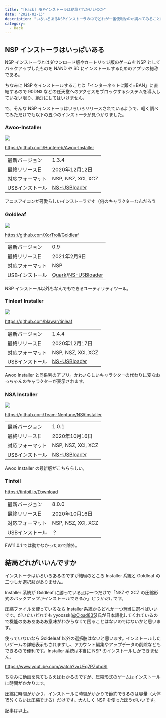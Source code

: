 ```yaml
---
title: "[Hack] NSPインストーラは結局どれがいいのか"
date: "2021-02-13"
description: "いろいろあるNSPインストーラの中でどれが一番便利なのか調べてみることにしました"
category:
  - Hack
---
```


## NSP インストーラはいっぱいある

NSP インストーラとはダウンロード版やカートリッジ版のゲームを NSP としてバックアップしたものを NAND や SD にインストールするためのアプリの総称である。

ちなみに NSP をインストールすることは「インターネットに繋ぐ=BAN」に直結するので 90DNS などの任天堂へのアクセスをブロックするシステムを導入していない限り、絶対にしてはいけません。

で、そんな NSP インストーラはいろいろリリースされているようで、軽く調べてみただけでも以下の五つのインストーラが見つかりました。

### Awoo-Installer

![](https://camo.githubusercontent.com/c8c48a9ddda5ae0d6ad380c9f897ef07cfc16489edacfe19f6621f404f1b9e88/68747470733a2f2f692e696d6775722e636f6d2f713551666630522e6a7067)

https://github.com/Huntereb/Awoo-Installer

<table><tbody><tr><td class="has-text-align-center" data-align="center">最新バージョン</td><td class="has-text-align-center" data-align="center">1.3.4</td></tr><tr><td class="has-text-align-center" data-align="center">最終リリース日</td><td class="has-text-align-center" data-align="center">2020年12月12日</td></tr><tr><td class="has-text-align-center" data-align="center">対応フォーマット</td><td class="has-text-align-center" data-align="center">NSP, NSZ, XCI, XCZ</td></tr><tr><td class="has-text-align-center" data-align="center">USBインストール</td><td class="has-text-align-center" data-align="center"><a href="https://github.com/developersu/ns-usbloader/releases/tag/v5.0">NS-USBloader</a></td></tr></tbody></table>

アニメアイコンが可愛らしいインストーラです（何のキャラクターなんだろう

### Goldleaf

![](https://github.com/XorTroll/Goldleaf/blob/master/Screenshots/Goldleaf.1.jpg?raw=true)

https://github.com/XorTroll/Goldleaf

<table><tbody><tr><td class="has-text-align-center" data-align="center">最新バージョン</td><td class="has-text-align-center" data-align="center">0.9</td></tr><tr><td class="has-text-align-center" data-align="center">最終リリース日</td><td class="has-text-align-center" data-align="center">2021年2月9日</td></tr><tr><td class="has-text-align-center" data-align="center">対応フォーマット</td><td class="has-text-align-center" data-align="center">NSP</td></tr><tr><td class="has-text-align-center" data-align="center">USBインストール</td><td class="has-text-align-center" data-align="center"><a href="https://github.com/XorTroll/Goldleaf/releases">Quark</a>/<a href="https://github.com/developersu/ns-usbloader/releases/tag/v5.0">NS-USBloader</a></td></tr></tbody></table>

NSP インストール以外もなんでもできるユーティリティツール。

### Tinleaf Installer

![](images/tinleaf.jpg)

https://github.com/blawar/tinleaf

<table><tbody><tr><td class="has-text-align-center" data-align="center">最新バージョン</td><td class="has-text-align-center" data-align="center">1.4.4</td></tr><tr><td class="has-text-align-center" data-align="center">最終リリース日</td><td class="has-text-align-center" data-align="center">2020年12月17日</td></tr><tr><td class="has-text-align-center" data-align="center">対応フォーマット</td><td class="has-text-align-center" data-align="center">NSP, NSZ, XCI, XCZ</td></tr><tr><td class="has-text-align-center" data-align="center">USBインストール</td><td class="has-text-align-center" data-align="center"><a href="https://github.com/developersu/ns-usbloader/releases/tag/v5.0">NS-USBloader</a></td></tr></tbody></table>

Awoo Installer と同系列のアプリ。かわいらしいキャラクターの代わりに変なおっちゃんのキャラクターが表示されます。

### NSA Installer

![](https://camo.githubusercontent.com/a1fd98d6b978db1b2725fccb1443c5e36b823fc70c6c76e2cbf6bb2cf1e78829/68747470733a2f2f692e696d6775722e636f6d2f584272637151702e6a7067)

https://github.com/Team-Neptune/NSAInstaller

<table><tbody><tr><td class="has-text-align-center" data-align="center">最新バージョン</td><td class="has-text-align-center" data-align="center">1.0.1</td></tr><tr><td class="has-text-align-center" data-align="center">最終リリース日</td><td class="has-text-align-center" data-align="center">2020年10月16日</td></tr><tr><td class="has-text-align-center" data-align="center">対応フォーマット</td><td class="has-text-align-center" data-align="center">NSP, NSZ, XCI, XCZ</td></tr><tr><td class="has-text-align-center" data-align="center">USBインストール</td><td class="has-text-align-center" data-align="center"><a href="https://github.com/developersu/ns-usbloader/releases/tag/v5.0">NS-USBloader</a></td></tr></tbody></table>

Awoo Installer の最新版がこちららしい。

### Tinfoil

https://tinfoil.io/Download

<table><tbody><tr><td class="has-text-align-center" data-align="center">最新バージョン</td><td class="has-text-align-center" data-align="center">8.0.0</td></tr><tr><td class="has-text-align-center" data-align="center">最終リリース日</td><td class="has-text-align-center" data-align="center">2020年10月16日</td></tr><tr><td class="has-text-align-center" data-align="center">対応フォーマット</td><td class="has-text-align-center" data-align="center">NSP, NSZ, XCI, XCZ</td></tr><tr><td class="has-text-align-center" data-align="center">USBインストール</td><td class="has-text-align-center" data-align="center">？</td></tr></tbody></table>

FW11.0.1 では動かなかったので除外。

## 結局どれがいいんですか

インストーラはいろいろあるのですが結局のところ Installer 系統と Goldleaf の二つしか選択肢がありません。

Installer 系統が Goldleaf に勝っている点は一つだけで「NSZ や XCZ の圧縮形式のバックアップがインストールできるか」どうかだけです。

圧縮ファイルを使っているなら Installer 系統からどれか一つ適当に選べばいいです。だいたいどれでも yyoossk([@Cloud835](https://twitter.com/Cloud0835))氏が日本語化してくれているので機能のああああああ意味がわからなくて困ることはないのではないかと思います。

使っていないなら Goldeleaf 以外の選択肢はないと思います。インストールしたいゲームの詳細表示もされますし、アカウント編集やアップデータの削除などもできるので便利です。Installer 系統は本当に NSP のインストールしかできません。

https://www.youtube.com/watch?v=UEq7PZuhoSI

ちなみに動画を見てもらえばわかるのですが、圧縮形式のゲームはインストールに時間がかかります。

圧縮に時間がかかり、インストールに時間がかかりで節約できるのは容量（大体 15%くらいは圧縮できる）だけです。大人しく NSP を使ったほうがいいです。

記事は以上。
